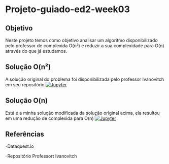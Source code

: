 # Projeto-guiado-ed2-week03

## Objetivo
Neste projeto temos como objetivo analisar um algoritmo disponibilizado pelo professor de complexida O(n²) e reduzir a sua complexidade para O(n) através do que já estudamos.

## Solução O(n²)
A solução original do problema foi disponibilizada pelo professor Ivanovitch em seu repositório [![Jupyter](https://img.shields.io/badge/-Notebook-191A1B?style=flat-square&logo=jupyter)](https://github.com/ivanovitchm/datastructure/blob/main/lessons/week_03/twonumbersum.ipynb)

## Solução O(n)
Está é a minha solução modificada da solução original acima, ela resultou em uma redução de complexida para O(n) [![Jupyter](https://img.shields.io/badge/-Notebook-191A1B?style=flat-square&logo=jupyter)](https://github.com/TeophiloVitor/data_structure2/blob/main/week3/Project_week_03.ipynb) 

## Referências
-Dataquest.io</p>
-Repositório Professort Ivanovitch
